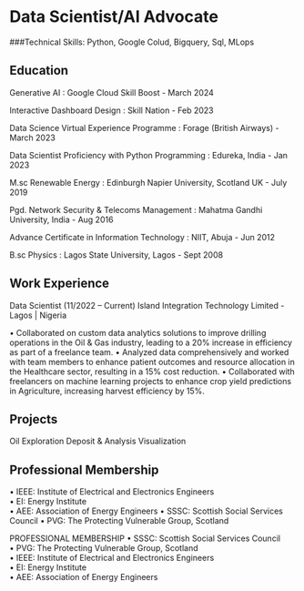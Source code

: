 # Data Scientist/AI Advocate

###Technical Skills: Python, Google Colud, Bigquery, Sql, MLops 
  
## Education
Generative AI : Google Cloud Skill Boost - March 2024

Interactive Dashboard Design : Skill Nation - Feb 2023  

Data Science Virtual Experience Programme 
: Forage (British Airways) - March 2023 

Data Scientist Proficiency with Python Programming 
: Edureka, India - Jan 2023

M.sc Renewable Energy 
: Edinburgh Napier University, Scotland UK - July 2019

Pgd. Network Security & Telecoms Management
: Mahatma Gandhi University, India - Aug 2016

Advance Certificate in Information Technology
: NIIT, Abuja - Jun 2012

B.sc Physics
: Lagos State University, Lagos - Sept 2008


## Work Experience
Data Scientist (11/2022 – Current) 
Island Integration Technology Limited - Lagos | Nigeria
 
•	Collaborated on custom data analytics solutions to improve drilling operations in the Oil & Gas industry, leading to a 20% increase in efficiency as part of a freelance team.
•	Analyzed data comprehensively and worked with team members to enhance patient outcomes and resource allocation in the Healthcare sector, resulting in a 15% cost reduction.
•	Collaborated with freelancers on machine learning projects to enhance crop yield predictions in Agriculture, increasing harvest efficiency by 15%. 


## Projects
Oil Exploration Deposit & Analysis Visualization 


## Professional Membership
•	IEEE: Institute of Electrical and Electronics Engineers   
•	EI: Energy Institute   
•	AEE: Association of Energy Engineers
•	SSSC: Scottish Social Services Council
•	PVG: The Protecting Vulnerable Group, Scotland   






PROFESSIONAL MEMBERSHIP
•	SSSC: Scottish Social Services Council   
•	PVG: The Protecting Vulnerable Group, Scotland   
•	IEEE: Institute of Electrical and Electronics Engineers   
•	EI: Energy Institute   
•	AEE: Association of Energy Engineers   







